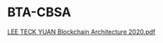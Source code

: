 # BTA-CBSA


[LEE TECK  YUAN Blockchain Architecture 2020.pdf](https://github.com/TeckYuanLee/BTA-CBSA/files/7592740/LEE.TECK.YUAN.Blockchain.Architecture.2020.pdf)
